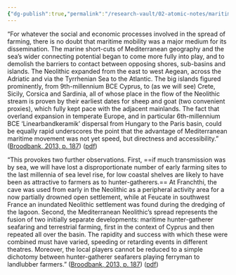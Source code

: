 ```yaml
---
{"dg-publish":true,"permalink":"/research-vault/02-atomic-notes/maritime-mobility-was-a-major-medium-for-the-spread-of-neolithic-farming/"}
---
```


“For whatever the social and economic processes involved in the spread of farming, there is no doubt that maritime mobility was a major medium for its dissemination. The marine short-cuts of Mediterranean geography and the sea’s wider connecting potential began to come more fully into play, and to demolish the barriers to contact between opposing shores, sub-basins and islands. The Neolithic expanded from the east to west Aegean, across the Adriatic and via the Tyrrhenian Sea to the Atlantic. The big islands figured prominently, from 9th-millennium BCE Cyprus, to (as we will see) Crete, Sicily, Corsica and Sardinia, all of whose place in the flow of the Neolithic stream is proven by their earliest dates for sheep and goat (two convenient proxies), which fully kept pace with the adjacent mainlands. The fact that overland expansion in temperate Europe, and in particular 6th-millennium BCE ‘Linearbandkeramik’ dispersal from Hungary to the Paris basin, could be equally rapid underscores the point that the advantage of Mediterranean maritime movement was not yet speed, but directness and accessibility.” ([Broodbank, 2013, p. 187](zotero://select/library/items/IR54JIQG)) ([pdf](zotero://open-pdf/library/items/85K7BT2G?page=174&annotation=RK2F5WW2))

“This provokes two further observations. First, ==if much transmission was by sea, we will have lost a disproportionate number of early farming sites to the last millennia of sea level rise, for low coastal shelves are likely to have been as attractive to farmers as to hunter-gatherers.== At Franchthi, the cave was used from early in the Neolithic as a peripheral activity area for a now partially drowned open settlement, while at Feucate in southwest France an inundated Neolithic settlement was found during the dredging of the lagoon. Second, the Mediterranean Neolithic’s spread represents the fusion of two initially separate developments: maritime hunter-gatherer seafaring and terrestrial farming, first in the context of Cyprus and then repeated all over the basin. The rapidity and success with which these were combined must have varied, speeding or retarding events in different theatres. Moreover, the local players cannot be reduced to a simple dichotomy between hunter-gatherer seafarers playing ferryman to landlubber farmers.” ([Broodbank, 2013, p. 187](zotero://select/library/items/IR54JIQG)) ([pdf](zotero://open-pdf/library/items/85K7BT2G?page=174&annotation=WLY76F5L))